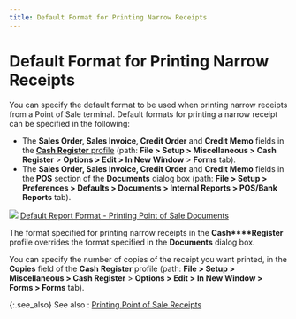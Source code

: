 ```yaml
---
title: Default Format for Printing Narrow Receipts
---
```


# Default Format for Printing Narrow Receipts


You can specify the default format to be used when printing narrow receipts  from a Point of Sale terminal. Default formats for printing a narrow receipt  can be specified in the following:

- The **Sales 
 Order, Sales Invoice, Credit Order** and **Credit 
 Memo** fields in the [**Cash Register** profile]({{site.pos_baseurl}}/misc/the_cash_register_profile_forms_forms.html) (path: **File &gt; Setup &gt; Miscellaneous &gt; Cash 
 Register** > **Options &gt; Edit 
 &gt; In New Window** > **Forms**  tab).
- The **Sales 
 Order, Sales Invoice, Credit Order** and **Credit 
 Memo** fields in the **POS**  section of the **Documents** dialog  box (path: **File &gt; Setup &gt; Preferences 
 &gt; Defaults &gt; Documents &gt; Internal Reports &gt; POS/Bank Reports**  tab).



![]({{site.pos_baseurl}}/img/lens.gif) [Default  Report Format - Printing Point of Sale Documents]({{site.pos_baseurl}}/misc/default_report_format_printing_point_of_sale_documents_-_defaults.html)


The format specified for printing narrow receipts in the **Cash****Register** profile overrides the  format specified in the **Documents**  dialog box.


You can specify the number of copies of the receipt you want printed,  in the **Copies** field of the **Cash** **Register**  profile (path: **File &gt; Setup &gt; Miscellaneous 
 &gt; Cash Register** > **Options 
 &gt; Edit &gt; In New Window &gt; Forms &gt; Forms** tab).


{:.see_also}
See also
: [Printing  Point of Sale Receipts]({{site.pos_baseurl}}/pos-trans/create-pos-doc/pos-receipts/printing/printing_point-of-sale_receipts.html)
